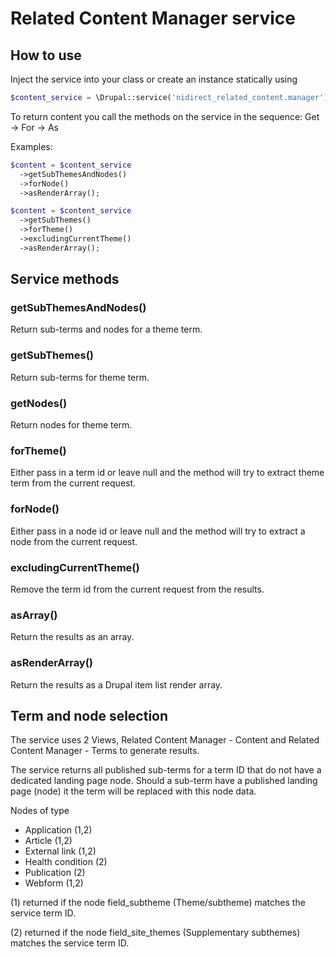 # Related Content Manager service

## How to use

Inject the service into your class or create an instance statically using
```php
$content_service = \Drupal::service('nidirect_related_content.manager');
````
To return content you call the methods on the service in the sequence:
Get -> For -> As

Examples:

```php
$content = $content_service
  ->getSubThemesAndNodes()
  ->forNode()
  ->asRenderArray();
```

```php
$content = $content_service
  ->getSubThemes()
  ->forTheme()
  ->excludingCurrentTheme()
  ->asRenderArray();
```


## Service methods

### getSubThemesAndNodes()
Return sub-terms and nodes for a theme term.
### getSubThemes()
Return sub-terms for theme term.
### getNodes()
Return nodes for theme term.
### forTheme()
Either pass in a term id or leave null and the method will try to extract
theme term from the current request.
### forNode()
Either pass in a node id or leave null and the method will try to extract a
node from the current request.
### excludingCurrentTheme()
Remove the term id from the current request from the results.
### asArray()
Return the results as an array.
### asRenderArray()
Return the results as a Drupal item list render array.

## Term and node selection

The service uses 2 Views, Related Content Manager - Content and Related Content
Manager - Terms to generate results.

The service returns all published sub-terms for a term ID that do not have a
dedicated landing page node. Should a sub-term have a published landing page
(node) it the term will be replaced with this node data.

Nodes of type
- Application (1,2)
- Article (1,2)
- External link (1,2)
- Health condition (2)
- Publication (2)
- Webform (1,2)

(1) returned if the node field_subtheme (Theme/subtheme) matches the service
term ID.

(2) returned if the node field_site_themes (Supplementary subthemes) matches
the service term ID.
